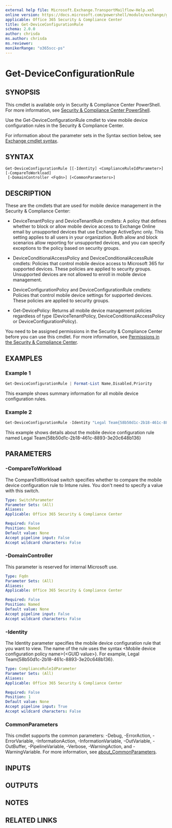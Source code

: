 ```yaml
---
external help file: Microsoft.Exchange.TransportMailflow-Help.xml
online version: https://docs.microsoft.com/powershell/module/exchange/get-deviceconfigurationrule
applicable: Office 365 Security & Compliance Center
title: Get-DeviceConfigurationRule
schema: 2.0.0
author: chrisda
ms.author: chrisda
ms.reviewer:
monikerRange: "o365scc-ps"
---
```


# Get-DeviceConfigurationRule

## SYNOPSIS
This cmdlet is available only in Security & Compliance Center PowerShell. For more information, see [Security & Compliance Center PowerShell](https://docs.microsoft.com/powershell/exchange/scc-powershell).

Use the Get-DeviceConfigurationRule cmdlet to view mobile device configuration rules in the Security & Compliance Center.

For information about the parameter sets in the Syntax section below, see [Exchange cmdlet syntax](https://docs.microsoft.com/powershell/exchange/exchange-cmdlet-syntax).

## SYNTAX

```
Get-DeviceConfigurationRule [[-Identity] <ComplianceRuleIdParameter>] [-CompareToWorkload]
 [-DomainController <Fqdn>] [<CommonParameters>]
```

## DESCRIPTION
These are the cmdlets that are used for mobile device management in the Security & Compliance Center:

- DeviceTenantPolicy and DeviceTenantRule cmdlets: A policy that defines whether to block or allow mobile device access to Exchange Online email by unsupported devices that use Exchange ActiveSync only. This setting applies to all users in your organization. Both allow and block scenarios allow reporting for unsupported devices, and you can specify exceptions to the policy based on security groups.

- DeviceConditionalAccessPolicy and DeviceConditionalAccessRule cmdlets: Policies that control mobile device access to Microsoft 365 for supported devices. These policies are applied to security groups. Unsupported devices are not allowed to enroll in mobile device management.

- DeviceConfigurationPolicy and DeviceConfigurationRule cmdlets: Policies that control mobile device settings for supported devices. These policies are applied to security groups.

- Get-DevicePolicy: Returns all mobile device management policies regardless of type (DeviceTenantPolicy, DeviceConditionalAccessPolicy or DeviceConfigurationPolicy).

You need to be assigned permissions in the Security & Compliance Center before you can use this cmdlet. For more information, see [Permissions in the Security & Compliance Center](https://docs.microsoft.com/microsoft-365/security/office-365-security/permissions-in-the-security-and-compliance-center).

## EXAMPLES

### Example 1
```powershell
Get-DeviceConfigurationRule | Format-List Name,Disabled,Priority
```

This example shows summary information for all mobile device configuration rules.

### Example 2
```powershell
Get-DeviceConfigurationRule -Identity "Legal Team{58b50d1c-2b18-461c-8893-3e20c648b136}"
```

This example shows details about the mobile device configuration rule named Legal Team{58b50d1c-2b18-461c-8893-3e20c648b136}

## PARAMETERS

### -CompareToWorkload
The CompareToWorkload switch specifies whether to compare the mobile device configuration rule to Intune rules. You don't need to specify a value with this switch.

```yaml
Type: SwitchParameter
Parameter Sets: (All)
Aliases:
Applicable: Office 365 Security & Compliance Center

Required: False
Position: Named
Default value: None
Accept pipeline input: False
Accept wildcard characters: False
```

### -DomainController
This parameter is reserved for internal Microsoft use.

```yaml
Type: Fqdn
Parameter Sets: (All)
Aliases:
Applicable: Office 365 Security & Compliance Center

Required: False
Position: Named
Default value: None
Accept pipeline input: False
Accept wildcard characters: False
```

### -Identity
The Identity parameter specifies the mobile device configuration rule that you want to view. The name of the rule uses the syntax \<Mobile device configuration policy name\>{\<GUID value\>}. For example, Legal Team{58b50d1c-2b18-461c-8893-3e20c648b136}.

```yaml
Type: ComplianceRuleIdParameter
Parameter Sets: (All)
Aliases:
Applicable: Office 365 Security & Compliance Center

Required: False
Position: 1
Default value: None
Accept pipeline input: True
Accept wildcard characters: False
```

### CommonParameters
This cmdlet supports the common parameters: -Debug, -ErrorAction, -ErrorVariable, -InformationAction, -InformationVariable, -OutVariable, -OutBuffer, -PipelineVariable, -Verbose, -WarningAction, and -WarningVariable. For more information, see [about_CommonParameters](https://go.microsoft.com/fwlink/p/?LinkID=113216).

## INPUTS

###  

## OUTPUTS

###  

## NOTES

## RELATED LINKS
